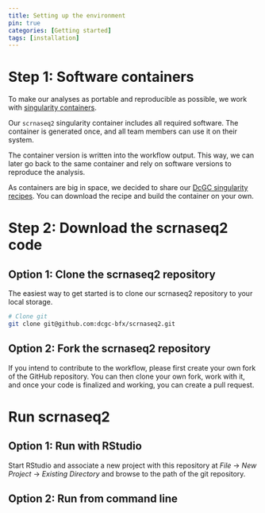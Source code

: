 ```yaml
---
title: Setting up the environment
pin: true
categories: [Getting started]
tags: [installation]
---
```


# Step 1: Software containers

To make our analyses as portable and reproducible as possible, we work with [singularity containers](https://sylabs.io/guides/3.0/user-guide/index.html). 

Our `scrnaseq2` singularity container includes all required software. The container is generated once, and all team members can use it on their system. 

The container version is written into the workflow output. This way, we can later go back to the same container and rely on software versions to reproduce the analysis. 

As containers are big in space, we decided to share our [DcGC singularity recipes](https://github.com/dcgc-bfx/singularity-single-cell). You can download the recipe and build the container on your own.

# Step 2: Download the scrnaseq2 code

## Option 1: Clone the scrnaseq2 repository

The easiest way to get started is to clone our scrnaseq2 repository to your local storage. 

``` bash
# Clone git
git clone git@github.com:dcgc-bfx/scrnaseq2.git
```

## Option 2: Fork the scrnaseq2 repository

If you intend to contribute to the workflow, please first create your own fork of the GitHub repository. You can then clone your own fork, work with it, and once your code is finalized and working, you can create a pull request.

# Run scrnaseq2

## Option 1: Run with RStudio

Start RStudio and associate a new project with this repository at *File* -\> *New* *Project* -\> *Existing* *Directory* and browse to the path of the git repository.

## Option 2: Run from command line